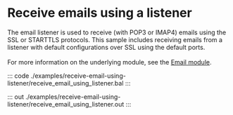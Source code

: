 # Receive emails using a listener

The email listener is used to receive (with POP3 or IMAP4) emails
using the SSL or STARTTLS protocols. This sample includes receiving
emails from a listener with default configurations over SSL using
the default ports.<br/><br/>
For more information on the underlying module, 
see the [Email module](https://docs.central.ballerina.io/ballerina/email/latest/).

::: code ./examples/receive-email-using-listener/receive_email_using_listener.bal :::

::: out ./examples/receive-email-using-listener/receive_email_using_listener.out :::